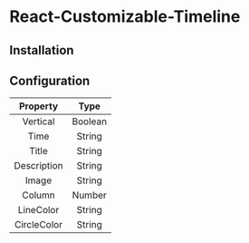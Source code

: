 # React-Customizable-Timeline

## Installation



## Configuration
| **Property**    | **Type**    |
|:-----------:|:-------:|
|   Vertical  | Boolean |
|     Time    |  String |
|    Title    |  String |
| Description |  String |
|    Image    |  String |
|    Column   |  Number |
|  LineColor  |  String |
| CircleColor |  String |
